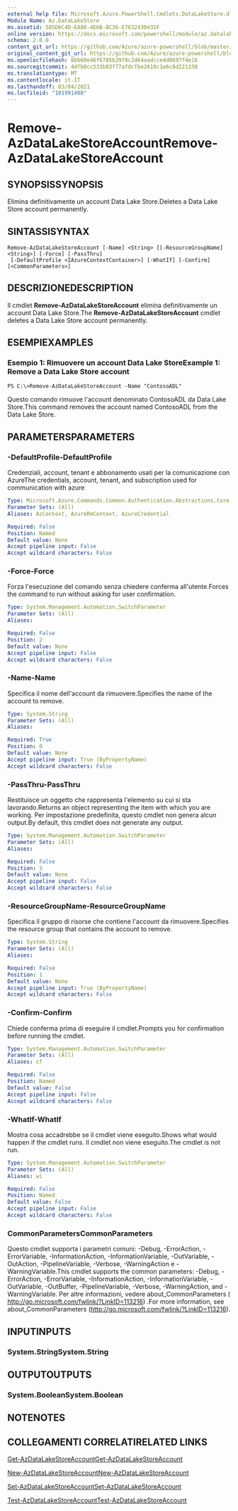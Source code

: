 ```yaml
---
external help file: Microsoft.Azure.PowerShell.Cmdlets.DataLakeStore.dll-Help.xml
Module Name: Az.DataLakeStore
ms.assetid: 585D6C4D-EA80-4E6B-8C36-E7632430431F
online version: https://docs.microsoft.com/powershell/module/az.datalakestore/remove-azdatalakestoreaccount
schema: 2.0.0
content_git_url: https://github.com/Azure/azure-powershell/blob/master/src/DataLakeStore/DataLakeStore/help/Remove-AzDataLakeStoreAccount.md
original_content_git_url: https://github.com/Azure/azure-powershell/blob/master/src/DataLakeStore/DataLakeStore/help/Remove-AzDataLakeStoreAccount.md
ms.openlocfilehash: 8bb60e46f6785b29f8c2d64aadcce4d8697f4e16
ms.sourcegitcommit: 4dfb0cc533b83f77afdcfbe2618c1e6c8d221330
ms.translationtype: MT
ms.contentlocale: it-IT
ms.lasthandoff: 03/04/2021
ms.locfileid: "101991408"
---
```

# <span data-ttu-id="32bcf-101">Remove-AzDataLakeStoreAccount</span><span class="sxs-lookup"><span data-stu-id="32bcf-101">Remove-AzDataLakeStoreAccount</span></span>

## <span data-ttu-id="32bcf-102">SYNOPSIS</span><span class="sxs-lookup"><span data-stu-id="32bcf-102">SYNOPSIS</span></span>
<span data-ttu-id="32bcf-103">Elimina definitivamente un account Data Lake Store.</span><span class="sxs-lookup"><span data-stu-id="32bcf-103">Deletes a Data Lake Store account permanently.</span></span>

## <span data-ttu-id="32bcf-104">SINTASSI</span><span class="sxs-lookup"><span data-stu-id="32bcf-104">SYNTAX</span></span>

```
Remove-AzDataLakeStoreAccount [-Name] <String> [[-ResourceGroupName] <String>] [-Force] [-PassThru]
 [-DefaultProfile <IAzureContextContainer>] [-WhatIf] [-Confirm] [<CommonParameters>]
```

## <span data-ttu-id="32bcf-105">DESCRIZIONE</span><span class="sxs-lookup"><span data-stu-id="32bcf-105">DESCRIPTION</span></span>
<span data-ttu-id="32bcf-106">Il cmdlet **Remove-AzDataLakeStoreAccount** elimina definitivamente un account Data Lake Store.</span><span class="sxs-lookup"><span data-stu-id="32bcf-106">The **Remove-AzDataLakeStoreAccount** cmdlet deletes a Data Lake Store account permanently.</span></span>

## <span data-ttu-id="32bcf-107">ESEMPI</span><span class="sxs-lookup"><span data-stu-id="32bcf-107">EXAMPLES</span></span>

### <span data-ttu-id="32bcf-108">Esempio 1: Rimuovere un account Data Lake Store</span><span class="sxs-lookup"><span data-stu-id="32bcf-108">Example 1: Remove a Data Lake Store account</span></span>
```
PS C:\>Remove-AzDataLakeStoreAccount -Name "ContosoADL"
```

<span data-ttu-id="32bcf-109">Questo comando rimuove l'account denominato ContosoADL da Data Lake Store.</span><span class="sxs-lookup"><span data-stu-id="32bcf-109">This command removes the account named ContosoADL from the Data Lake Store.</span></span>

## <span data-ttu-id="32bcf-110">PARAMETERS</span><span class="sxs-lookup"><span data-stu-id="32bcf-110">PARAMETERS</span></span>

### <span data-ttu-id="32bcf-111">-DefaultProfile</span><span class="sxs-lookup"><span data-stu-id="32bcf-111">-DefaultProfile</span></span>
<span data-ttu-id="32bcf-112">Credenziali, account, tenant e abbonamento usati per la comunicazione con Azure</span><span class="sxs-lookup"><span data-stu-id="32bcf-112">The credentials, account, tenant, and subscription used for communication with azure</span></span>

```yaml
Type: Microsoft.Azure.Commands.Common.Authentication.Abstractions.Core.IAzureContextContainer
Parameter Sets: (All)
Aliases: AzContext, AzureRmContext, AzureCredential

Required: False
Position: Named
Default value: None
Accept pipeline input: False
Accept wildcard characters: False
```

### <span data-ttu-id="32bcf-113">-Force</span><span class="sxs-lookup"><span data-stu-id="32bcf-113">-Force</span></span>
<span data-ttu-id="32bcf-114">Forza l'esecuzione del comando senza chiedere conferma all'utente.</span><span class="sxs-lookup"><span data-stu-id="32bcf-114">Forces the command to run without asking for user confirmation.</span></span>

```yaml
Type: System.Management.Automation.SwitchParameter
Parameter Sets: (All)
Aliases:

Required: False
Position: 2
Default value: None
Accept pipeline input: False
Accept wildcard characters: False
```

### <span data-ttu-id="32bcf-115">-Name</span><span class="sxs-lookup"><span data-stu-id="32bcf-115">-Name</span></span>
<span data-ttu-id="32bcf-116">Specifica il nome dell'account da rimuovere.</span><span class="sxs-lookup"><span data-stu-id="32bcf-116">Specifies the name of the account to remove.</span></span>

```yaml
Type: System.String
Parameter Sets: (All)
Aliases:

Required: True
Position: 0
Default value: None
Accept pipeline input: True (ByPropertyName)
Accept wildcard characters: False
```

### <span data-ttu-id="32bcf-117">-PassThru</span><span class="sxs-lookup"><span data-stu-id="32bcf-117">-PassThru</span></span>
<span data-ttu-id="32bcf-118">Restituisce un oggetto che rappresenta l'elemento su cui si sta lavorando.</span><span class="sxs-lookup"><span data-stu-id="32bcf-118">Returns an object representing the item with which you are working.</span></span>
<span data-ttu-id="32bcf-119">Per impostazione predefinita, questo cmdlet non genera alcun output.</span><span class="sxs-lookup"><span data-stu-id="32bcf-119">By default, this cmdlet does not generate any output.</span></span>

```yaml
Type: System.Management.Automation.SwitchParameter
Parameter Sets: (All)
Aliases:

Required: False
Position: 3
Default value: None
Accept pipeline input: False
Accept wildcard characters: False
```

### <span data-ttu-id="32bcf-120">-ResourceGroupName</span><span class="sxs-lookup"><span data-stu-id="32bcf-120">-ResourceGroupName</span></span>
<span data-ttu-id="32bcf-121">Specifica il gruppo di risorse che contiene l'account da rimuovere.</span><span class="sxs-lookup"><span data-stu-id="32bcf-121">Specifies the resource group that contains the account to remove.</span></span>

```yaml
Type: System.String
Parameter Sets: (All)
Aliases:

Required: False
Position: 1
Default value: None
Accept pipeline input: True (ByPropertyName)
Accept wildcard characters: False
```

### <span data-ttu-id="32bcf-122">-Confirm</span><span class="sxs-lookup"><span data-stu-id="32bcf-122">-Confirm</span></span>
<span data-ttu-id="32bcf-123">Chiede conferma prima di eseguire il cmdlet.</span><span class="sxs-lookup"><span data-stu-id="32bcf-123">Prompts you for confirmation before running the cmdlet.</span></span>

```yaml
Type: System.Management.Automation.SwitchParameter
Parameter Sets: (All)
Aliases: cf

Required: False
Position: Named
Default value: False
Accept pipeline input: False
Accept wildcard characters: False
```

### <span data-ttu-id="32bcf-124">-WhatIf</span><span class="sxs-lookup"><span data-stu-id="32bcf-124">-WhatIf</span></span>
<span data-ttu-id="32bcf-125">Mostra cosa accadrebbe se il cmdlet viene eseguito.</span><span class="sxs-lookup"><span data-stu-id="32bcf-125">Shows what would happen if the cmdlet runs.</span></span>
<span data-ttu-id="32bcf-126">Il cmdlet non viene eseguito.</span><span class="sxs-lookup"><span data-stu-id="32bcf-126">The cmdlet is not run.</span></span>

```yaml
Type: System.Management.Automation.SwitchParameter
Parameter Sets: (All)
Aliases: wi

Required: False
Position: Named
Default value: False
Accept pipeline input: False
Accept wildcard characters: False
```

### <span data-ttu-id="32bcf-127">CommonParameters</span><span class="sxs-lookup"><span data-stu-id="32bcf-127">CommonParameters</span></span>
<span data-ttu-id="32bcf-128">Questo cmdlet supporta i parametri comuni: -Debug, -ErrorAction, -ErrorVariable, -InformationAction, -InformationVariable, -OutVariable, -OutAction, -PipelineVariable, -Verbose, -WarningAction e -WarningVariable.</span><span class="sxs-lookup"><span data-stu-id="32bcf-128">This cmdlet supports the common parameters: -Debug, -ErrorAction, -ErrorVariable, -InformationAction, -InformationVariable, -OutVariable, -OutBuffer, -PipelineVariable, -Verbose, -WarningAction, and -WarningVariable.</span></span> <span data-ttu-id="32bcf-129">Per altre informazioni, vedere about_CommonParameters ( http://go.microsoft.com/fwlink/?LinkID=113216) .</span><span class="sxs-lookup"><span data-stu-id="32bcf-129">For more information, see about_CommonParameters (http://go.microsoft.com/fwlink/?LinkID=113216).</span></span>

## <span data-ttu-id="32bcf-130">INPUT</span><span class="sxs-lookup"><span data-stu-id="32bcf-130">INPUTS</span></span>

### <span data-ttu-id="32bcf-131">System.String</span><span class="sxs-lookup"><span data-stu-id="32bcf-131">System.String</span></span>

## <span data-ttu-id="32bcf-132">OUTPUT</span><span class="sxs-lookup"><span data-stu-id="32bcf-132">OUTPUTS</span></span>

### <span data-ttu-id="32bcf-133">System.Boolean</span><span class="sxs-lookup"><span data-stu-id="32bcf-133">System.Boolean</span></span>

## <span data-ttu-id="32bcf-134">NOTE</span><span class="sxs-lookup"><span data-stu-id="32bcf-134">NOTES</span></span>

## <span data-ttu-id="32bcf-135">COLLEGAMENTI CORRELATI</span><span class="sxs-lookup"><span data-stu-id="32bcf-135">RELATED LINKS</span></span>

[<span data-ttu-id="32bcf-136">Get-AzDataLakeStoreAccount</span><span class="sxs-lookup"><span data-stu-id="32bcf-136">Get-AzDataLakeStoreAccount</span></span>](./Get-AzDataLakeStoreAccount.md)

[<span data-ttu-id="32bcf-137">New-AzDataLakeStoreAccount</span><span class="sxs-lookup"><span data-stu-id="32bcf-137">New-AzDataLakeStoreAccount</span></span>](./New-AzDataLakeStoreAccount.md)

[<span data-ttu-id="32bcf-138">Set-AzDataLakeStoreAccount</span><span class="sxs-lookup"><span data-stu-id="32bcf-138">Set-AzDataLakeStoreAccount</span></span>](./Set-AzDataLakeStoreAccount.md)

[<span data-ttu-id="32bcf-139">Test-AzDataLakeStoreAccount</span><span class="sxs-lookup"><span data-stu-id="32bcf-139">Test-AzDataLakeStoreAccount</span></span>](./Test-AzDataLakeStoreAccount.md)


